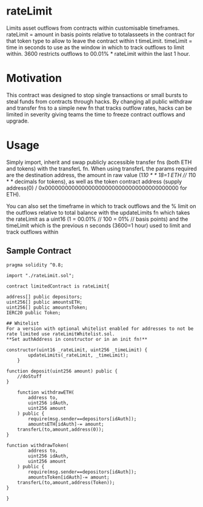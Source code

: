 # rateLimit
Limits asset outflows from contracts within customisable timeframes.
rateLimit = amount in basis points relative to totalasseets in the contract for that token type to allow to leave the contract within t timeLimit.
timeLimit = time in seconds to use as the window in which to track outflows to limit within. 3600 restricts outflows to 00.01% * rateLimit within the last 1 hour.

# Motivation
This contract was designed to stop single transactions or small bursts to steal funds from contracts through hacks. By changing all public withdraw and transfer fns to a simple new fn that tracks outflow rates, hacks can be limited in severity giving teams the time to freeze contract outflows and upgrade.
# Usage

Simply import, inherit and swap publicly accessible transfer fns (both ETH and tokens) with the transferL fn. When using transferL the params required are the destination address, the amount in raw value (1*10 * * 18=1 ETH // 1*10 * * decimals for tokens), as well as the token contract address (supply address(0) / 0x0000000000000000000000000000000000000000 for ETH).

You can also set the timeframe in which to track outflows and the % limit on the outflows relative to total balance with the updateLimits fn which takes the rateLimit as a uint16 (1 = 00.01% // 100 = 01% // basis points) and the timeLimit which is the previous n seconds (3600=1 hour) used to limit and track outflows within

## Sample Contract

```
pragma solidity ^0.8;

import "./rateLimit.sol";

contract limitedContract is rateLimit{

address[] public depositors;
uint256[] public amountsETH;
uint256[] public amountsToken;
IERC20 public Token;

## Whitelist
For a version with optional whitelist enabled for addresses to not be rate limited use rateLimitWhitelist.sol.
**Set authAddress in constructor or in an init fn!**

constructor(uint16 _rateLimit, uint256 _timeLimit) {
        updateLimits(_rateLimit, _timeLimit);
    }

function deposit(uint256 amount) public {
    //doStuff
}

    function withdrawETH(
        address to,
        uint256 idAuth,
        uint256 amount
    ) public {
        require(msg.sender==depositors[idAuth]);
        amountsETH[idAuth]-= amount;
    transferL(to,amount,address(0));
}

function withdrawToken(
        address to,
        uint256 idAuth,
        uint256 amount
    ) public {
        require(msg.sender==depositors[idAuth]);
        amountsToken[idAuth]-= amount;
    transferL(to,amount,address(Token));
}

}
```
